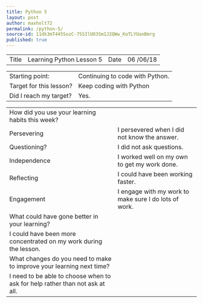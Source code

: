 ```yaml
---
title: Python 5
layout: post
author: maxholt72
permalink: /python-5/
source-id: 11dk3mT445SozC-7SSIlUO3Sm1J2QWw_KoTLYUanBmrg
published: true
---
```

<table>
  <tr>
    <td>Title</td>
    <td>Learning Python Lesson 5</td>
    <td>Date</td>
    <td>06 /06/18</td>
  </tr>
</table>


<table>
  <tr>
    <td>Starting point:</td>
    <td>Continuing to code with Python.</td>
  </tr>
  <tr>
    <td>Target for this lesson?</td>
    <td>Keep coding with Python </td>
  </tr>
  <tr>
    <td>Did I reach my target? </td>
    <td>Yes.</td>
  </tr>
</table>


<table>
  <tr>
    <td>How did you use your learning habits this week?</td>
    <td></td>
  </tr>
  <tr>
    <td>Persevering</td>
    <td>I persevered when I did not know the answer.</td>
  </tr>
  <tr>
    <td>Questioning?</td>
    <td>I did not ask questions.</td>
  </tr>
  <tr>
    <td>Independence</td>
    <td>I worked well on my own to get my work done.</td>
  </tr>
  <tr>
    <td>Reflecting</td>
    <td>I could have been working faster.</td>
  </tr>
  <tr>
    <td>Engagement</td>
    <td>I engage with my work to make sure I do lots of work.</td>
  </tr>
  <tr>
    <td>What could have gone better in your learning?</td>
    <td></td>
  </tr>
  <tr>
    <td>I could have been more concentrated on my work during the lesson.</td>
    <td></td>
  </tr>
  <tr>
    <td>What changes do you need to make to improve your learning next time?</td>
    <td></td>
  </tr>
  <tr>
    <td>I need to be able to choose when to ask for help rather than not ask at all.</td>
    <td></td>
  </tr>
</table>


